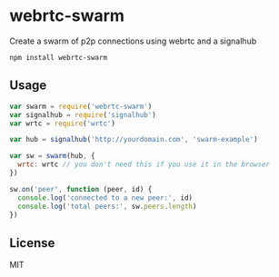 # webrtc-swarm

Create a swarm of p2p connections using webrtc and a signalhub

```
npm install webrtc-swarm
```

## Usage

``` js
var swarm = require('webrtc-swarm')
var signalhub = require('signalhub')
var wrtc = require('wrtc')

var hub = signalhub('http://yourdomain.com', 'swarm-example')

var sw = swarm(hub, {
  wrtc: wrtc // you don't need this if you use it in the browser
})

sw.on('peer', function (peer, id) {
  console.log('connected to a new peer:', id)
  console.log('total peers:', sw.peers.length)
})
```

## License

MIT
